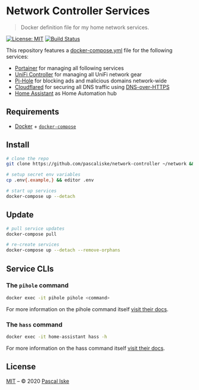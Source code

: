 # Network Controller Services

> Docker definition file for my home network services.

[![License: MIT](https://img.shields.io/badge/License-MIT-blue.svg)](https://opensource.org/licenses/MIT) [![Build Status](https://travis-ci.com/pascaliske/network-controller.svg?branch=master)](https://travis-ci.com/pascaliske/network-controller)

This repository features a [docker-compose.yml](docker-compose.yml) file for the following services:

- [Portainer](https://www.portainer.io) for managing all following services
- [UniFi Controller](https://www.ui.com/software/) for managing all UniFi network gear
- [Pi-Hole](https://pi-hole.net) for blocking ads and malicious domains network-wide
- [Cloudflared](https://github.com/cloudflare/cloudflared) for securing all DNS traffic using [DNS-over-HTTPS](https://en.m.wikipedia.org/wiki/DNS_over_HTTPS)
- [Home Assistant](https://home-assistant.io) as Home Automation hub

## Requirements

- [Docker](https://docs.docker.com/install/) + [`docker-compose`](https://docs.docker.com/compose/install/)

## Install

```zsh
# clone the repo
git clone https://github.com/pascaliske/network-controller ~/network && cd ~/network

# setup secret env variables
cp .env{.example,} && editor .env

# start up services
docker-compose up --detach
```

## Update

```zsh
# pull service updates
docker-compose pull

# re-create services
docker-compose up --detach --remove-orphans
```

## Service CLIs

### The `pihole` command

```zsh
docker exec -it pihole pihole <command>
```

For more information on the pihole command itself [visit their docs](https://docs.pi-hole.net/core/pihole-command/).

### The `hass` command

```zsh
docker exec -it home-assistant hass -h
```

For more information on the hass command itself [visit their docs](https://www.home-assistant.io/docs/tools/hass/).

## License

[MIT](LICENSE.md) – © 2020 [Pascal Iske](https://pascal-iske.de)
